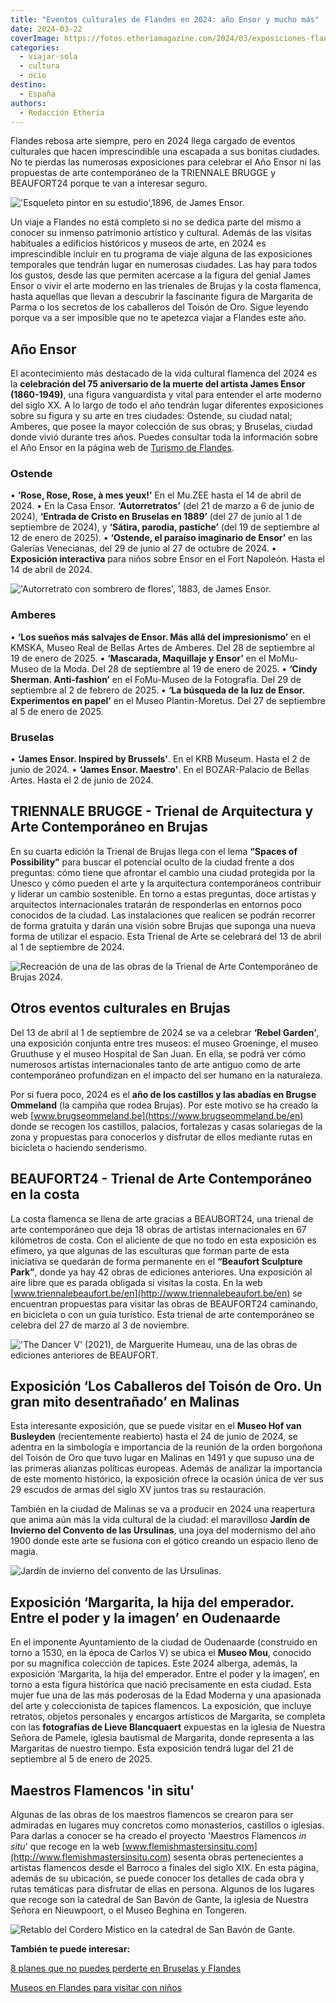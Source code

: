```yaml
---
title: "Eventos culturales de Flandes en 2024: año Ensor y mucho más"
date: 2024-03-22
coverImage: https://fotos.etheriamagazine.com/2024/03/exposiciones-flandes-James-Ensor-esqueleto-pintor-en-su-estudio.jpg
categories: 
  - viajar-sola
  - cultura
  - ocio
destino: 
  - España
authors: 
  - Redacción Etheria
---
```


Flandes rebosa arte siempre, pero en 2024 llega cargado de eventos culturales que hacen 
imprescindible una escapada a sus bonitas ciudades. No te pierdas las numerosas 
exposiciones para celebrar el Año Ensor ni las propuestas de arte contemporáneo de la 
TRIENNALE BRUGGE y BEAUFORT24 porque te van a interesar seguro. 

!['Esqueleto pintor en su estudio',1896, de James Ensor.](https://fotos.etheriamagazine.com/2024/03/exposiciones-flandes-James-Ensor-esqueleto-pintor-en-su-estudio.jpg "'Esqueleto pintor en su estudio', 1896, de James Ensor. © KMSKA/Rik Klein Gotink.")

Un viaje a Flandes no está completo si no se dedica parte del mismo a conocer su inmenso 
patrimonio artístico y cultural. Además de las visitas habituales a edificios históricos 
y museos de arte, en 2024 es imprescindible incluir en tu programa de viaje alguna de 
las exposiciones temporales que tendrán lugar en numerosas ciudades. Las hay para todos 
los gustos, desde las que permiten acercase a la figura del genial James Ensor o vivir 
el arte moderno en las trienales de Brujas y la costa flamenca, hasta aquellas que 
llevan a descubrir la fascinante figura de Margarita de Parma o los secretos de los 
caballeros del Toisón de Oro. Sigue leyendo porque va a ser imposible que no te apetezca 
viajar a Flandes este año. 

## Año Ensor

El acontecimiento más destacado de la vida cultural flamenca del 2024 es la 
**celebración del 75 aniversario de la muerte del artista James Ensor (1860-1949)**, una 
figura vanguardista y vital para entender el arte moderno del siglo XX. A lo largo de 
todo el año tendrán lugar diferentes exposiciones sobre su figura y su arte en tres 
ciudades: Ostende, su ciudad natal; Amberes, que posee la mayor colección de sus obras; 
y Bruselas, ciudad donde vivió durante tres años. Puedes consultar toda la información 
sobre el Año Ensor en la página web de [Turismo de 
Flandes](https://www.visitflanders.com/es/ensor2024). 

### Ostende

• **‘Rose, Rose, Rose, à mes yeux!’** En el Mu.ZEE hasta el 14 de abril de 2024. • En la 
Casa Ensor. **‘Autorretratos’** (del 21 de marzo a 6 de junio de 2024), **‘Entrada de 
Cristo en Bruselas en 1889’** (del 27 de junio al 1 de septiembre de 2024), y **‘Sátira, 
parodia, pastiche’** (del 19 de septiembre al 12 de enero de 2025). • **‘Ostende, el 
paraíso imaginario de Ensor’** en las Galerías Venecianas, del 29 de junio al 27 de 
octubre de 2024. • **Exposición interactiva** para niños sobre Ensor en el Fort 
Napoleón. Hasta el 14 de abril de 2024. 

!['Autorretrato con sombrero de flores', 1883, de James Ensor.](https://fotos.etheriamagazine.com/2024/03/exposiciones-flandes-Ensor-autorretrato.jpg "'Autorretrato con sombrero de flores', 1883, de James Ensor. © Colección Mu.ZEEv/foto Hugo Maertens.")

### Amberes

• **‘Los sueños más salvajes de Ensor. Más allá del impresionismo’** en el KMSKA, Museo 
Real de Bellas Artes de Amberes. Del 28 de septiembre al 19 de enero de 2025. • 
**‘Mascarada, Maquillaje y Ensor’** en el MoMu-Museo de la Moda. Del 28 de septiembre al 
19 de enero de 2025. • **‘Cindy Sherman. Anti-fashion’** en el FoMu-Museo de la 
Fotografía. Del 29 de septiembre al 2 de febrero de 2025. • **‘La búsqueda de la luz de 
Ensor. Experimentos en papel’** en el Museo Plantin-Moretus. Del 27 de septiembre al 5 
de enero de 2025. 

### Bruselas

• **‘James Ensor. Inspired by Brussels'**. En el KRB Museum. Hasta el 2 de junio de 
2024. • **‘James Ensor. Maestro'**. En el BOZAR-Palacio de Bellas Artes. Hasta el 2 de 
junio de 2024. 

## TRIENNALE BRUGGE - Trienal de Arquitectura y Arte Contemporáneo en Brujas

En su cuarta edición la Trienal de Brujas llega con el lema **“Spaces of Possibility”** 
para buscar el potencial oculto de la ciudad frente a dos preguntas: cómo tiene que 
afrontar el cambio una ciudad protegida por la Unesco y cómo pueden el arte y la 
arquitectura contemporáneos contribuir y liderar un cambio sostenible. En torno a estas 
preguntas, doce artistas y arquitectos internacionales tratarán de responderlas en 
entornos poco conocidos de la ciudad. Las instalaciones que realicen se podrán recorrer 
de forma gratuita y darán una visión sobre Brujas que suponga una nueva forma de 
utilizar el espacio. Esta Trienal de Arte se celebrará del 13 de abril al 1 de 
septiembre de 2024. 

![Recreación de una de las obras de la Trienal de Arte Contemporáneo de Brujas 2024.](https://fotos.etheriamagazine.com/2024/03/exposiciones-flandes-Triennal-brujas.jpg "Recreación de una de las obras de la Trienal de Arte Contemporáneo de Brujas 2024. © Bangkok Project Studio.")

## Otros eventos culturales en Brujas

Del 13 de abril al 1 de septiembre de 2024 se va a celebrar **‘Rebel Garden’**, una 
exposición conjunta entre tres museos: el museo Groeninge, el museo Gruuthuse y el museo 
Hospital de San Juan. En ella, se podrá ver cómo numerosos artistas internacionales 
tanto de arte antiguo como de arte contemporáneo profundizan en el impacto del ser 
humano en la naturaleza. 

Por si fuera poco, 2024 es el **año de los castillos y las abadías en Brugse Ommeland** 
(la campiña que rodea Brujas). Por este motivo se ha creado la web [www.brugseommeland.be](https://www.brugseommeland.be/en) 
donde se recogen los castillos, palacios, fortalezas y casas solariegas de la zona y 
propuestas para conocerlos y disfrutar de ellos mediante rutas en bicicleta o haciendo 
senderismo. 

## BEAUFORT24 - Trienal de Arte Contemporáneo en la costa

La costa flamenca se llena de arte gracias a BEAUBORT24, una trienal de arte 
contemporáneo que deja 18 obras de artistas internacionales en 67 kilómetros de costa. 
Con el aliciente de que no todo en esta exposición es efímero, ya que algunas de las 
esculturas que forman parte de esta iniciativa se quedarán de forma permanente en el 
**“Beaufort Sculpture Park”**, donde ya hay 42 obras de ediciones anteriores. Una 
exposición al aire libre que es parada obligada si visitas la costa. En la web [www.triennalebeaufort.be/en](http://www.triennalebeaufort.be/en) 
se encuentran propuestas para visitar las obras de BEAUFORT24 caminando, en bicicleta o 
con un guía turístico. Esta trienal de arte contemporáneo se celebra del 27 de marzo al 
3 de noviembre. 

!['The Dancer V' (2021), de  Marguerite Humeau, una de las obras de ediciones anteriores de BEAUFORT.](https://fotos.etheriamagazine.com/2024/03/exposiciones-flandes-The-Dancer-beaufort-2021.jpg "'The Dancer V' (2021), de Marguerite Humeau, una de las obras de ediciones anteriores de BEAUFORT. © Triennial Beaufort.")

## Exposición ‘Los Caballeros del Toisón de Oro. Un gran mito desentrañado’ en Malinas

Esta interesante exposición, que se puede visitar en el **Museo Hof van Busleyden** 
(recientemente reabierto) hasta el 24 de junio de 2024, se adentra en la simbología e 
importancia de la reunión de la orden borgoñona del Toisón de Oro que tuvo lugar en 
Malinas en 1491 y que supuso una de las primeras alianzas políticas europeas. Además de 
analizar la importancia de este momento histórico, la exposición ofrece la ocasión única 
de ver sus 29 escudos de armas del siglo XV juntos tras su restauración. 

También en la ciudad de Malinas se va a producir en 2024 una reapertura que anima aún 
más la vida cultural de la ciudad: el maravilloso **Jardín de Invierno del Convento de 
las Ursulinas**, una joya del modernismo del año 1900 donde este arte se fusiona con el 
gótico creando un espacio lleno de magia. 

![Jardín de invierno del convento de las Ursulinas.](https://fotos.etheriamagazine.com/2024/03/exposiciones-flandes-jardin-invierno-convento-ursulinas.jpg "Jardín de invierno del convento de las Ursulinas. © Visit Mechelen/Koen Broos.")

## Exposición ‘Margarita, la hija del emperador. Entre el poder y la imagen’ en Oudenaarde

En el imponente Ayuntamiento de la ciudad de Oudenaarde (construido en torno a 1530, en 
la época de Carlos V) se ubica el **Museo Mou**, conocido por su magnífica colección de 
tapices. Este 2024 alberga, además, la exposición ‘Margarita, la hija del emperador. 
Entre el poder y la imagen’, en torno a esta figura histórica que nació precisamente en 
esta ciudad. Esta mujer fue una de las más poderosas de la Edad Moderna y una apasionada 
del arte y coleccionista de tapices flamencos. La exposición, que incluye retratos, 
objetos personales y encargos artísticos de Margarita, se completa con las **fotografías 
de Lieve Blancquaert** expuestas en la iglesia de Nuestra Señora de Pamele, iglesia 
bautismal de Margarita, donde representa a las Margaritas de nuestro tiempo. Esta 
exposición tendrá lugar del 21 de septiembre al 5 de enero de 2025. 

## Maestros Flamencos 'in situ'

Algunas de las obras de los maestros flamencos se crearon para ser admiradas en lugares 
muy concretos como monasterios, castillos o iglesias. Para darlas a conocer se ha creado 
el proyecto 'Maestros Flamencos _in situ_' que recoge en la web [www.flemishmastersinsitu.com](http://www.flemishmastersinsitu.com) 
sesenta obras pertenecientes a artistas flamencos desde el Barroco a finales del siglo 
XIX. En esta página, además de su ubicación, se puede conocer los detalles de cada obra 
y rutas temáticas para disfrutar de ellas en persona. Algunos de los lugares que recoge 
son la catedral de San Bavón de Gante, la iglesia de Nuestra Señora en Nieuwpoort, o el 
Museo Beghina en Tongeren. 

![Retablo del Cordero Místico en la catedral de San Bavón de Gante.](https://fotos.etheriamagazine.com/2024/03/exposiciones-flandes-catedral-san-bavon-cordero-mistico.jpg "Retablo del Cordero Místico en la catedral de San Bavón de Gante. © Piet De Kersgieter.")

**También te puede interesar:** 

[8 planes que no puedes perderte en Bruselas y 
Flandes](https://etheriamagazine.com/2021/03/12/que-ver-hacer-otros-planes-en-bruselas-y-flandes/) 

[Museos en Flandes para visitar con 
niños](https://etheriamagazine.com/2022/11/21/flandes-en-familia-museos/)
